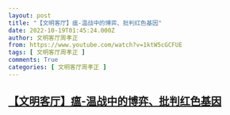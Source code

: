 ```yaml
---
layout: post
title: "【文明客厅】瘟-温战中的博弈、批判红色基因"
date: 2022-10-19T01:45:24.000Z
author: 文明客厅周孝正
from: https://www.youtube.com/watch?v=1ktW5cGCFUE
tags: [ 文明客厅周孝正 ]
comments: True
categories: [ 文明客厅周孝正 ]
---
```

<!--1666143924000-->
[【文明客厅】瘟-温战中的博弈、批判红色基因](https://www.youtube.com/watch?v=1ktW5cGCFUE)
------

<div>

</div>
